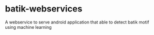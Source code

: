# batik-webservices

A webservice to serve android application that able to detect batik motif using machine learning
